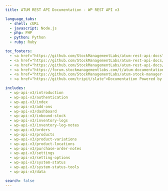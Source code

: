 ```yaml
---
title: ATUM REST API Documentation - WP REST API v3

language_tabs:
  - shell: cURL
  - javascript: Node.js
  - php: PHP
  - python: Python
  - ruby: Ruby

toc_footers:
  - <a href="https://github.com/StockManagementLabs/atum-rest-api-docs">Contributing to ATUM REST API Docs</a>
  - <a href="https://github.com/StockManagementLabs/atum-rest-api-docs/tree/master/includes/api">REST API Source on GitHub</a>
  - <a href="https://github.com/StockManagementLabs/atum-rest-api-docs/issues?labels=API&amp;page=1&amp;state=open">REST API Issues</a>
  - <a href="https://forum.stockmanagementlabs.com/t/atum-documentation">ATUM Documentation</a>
  - <a href="https://github.com/StockManagementLabs/atum-stock-manager-for-woocommerce">ATUM Repository</a>
  - <a href="https://github.com/tripit/slate">Documentation Powered by Slate</a>

includes:
  - wp-api-v3/introduction
  - wp-api-v3/authentication
  - wp-api-v3/index
  - wp-api-v3/add-ons
  - wp-api-v3/dashboard
  - wp-api-v3/inbound-stock
  - wp-api-v3/inventory-logs
  - wp-api-v3/inventory-log-notes
  - wp-api-v3/orders
  - wp-api-v3/products
  - wp-api-v3/product-variations  
  - wp-api-v3/product-locations  
  - wp-api-v3/purchase-order-notes 
  - wp-api-v3/settings
  - wp-api-v3/setting-options  
  - wp-api-v3/system-status
  - wp-api-v3/system-status-tools
  - wp-api-v3/data

search: false
---
```

